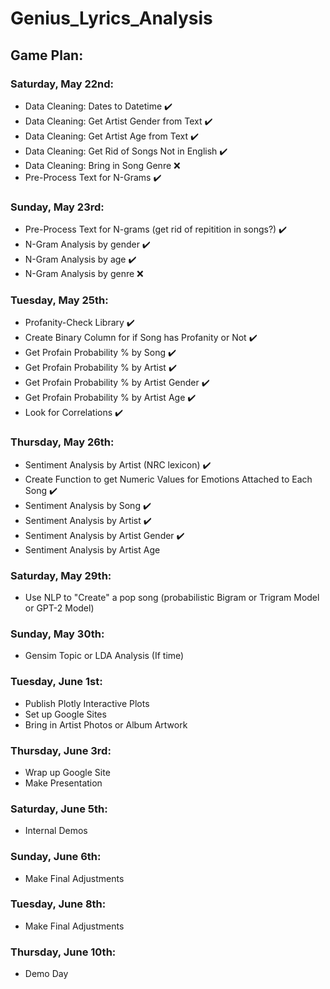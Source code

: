# Genius_Lyrics_Analysis

## Game Plan:
### Saturday, May 22nd:
  - Data Cleaning: Dates to Datetime :heavy_check_mark:
  - Data Cleaning: Get Artist Gender from Text :heavy_check_mark:
  - Data Cleaning: Get Artist Age from Text :heavy_check_mark:
  - Data Cleaning: Get Rid of Songs Not in English :heavy_check_mark:
  - Data Cleaning: Bring in Song Genre ❌
  - Pre-Process Text for N-Grams :heavy_check_mark:
 
### Sunday, May 23rd:
  - Pre-Process Text for N-grams (get rid of repitition in songs?) :heavy_check_mark:
  - N-Gram Analysis by gender :heavy_check_mark: 
  - N-Gram Analysis by age :heavy_check_mark: 
  - N-Gram Analysis by genre ❌
  
### Tuesday, May 25th:
  - Profanity-Check Library :heavy_check_mark:
  - Create Binary Column for if Song has Profanity or Not :heavy_check_mark:
  - Get Profain Probability % by Song :heavy_check_mark:
  - Get Profain Probability % by Artist :heavy_check_mark:
  - Get Profain Probability % by Artist Gender :heavy_check_mark:
  - Get Profain Probability % by Artist Age :heavy_check_mark:
  - Look for Correlations :heavy_check_mark:
  
### Thursday, May 26th:
  - Sentiment Analysis by Artist (NRC lexicon) :heavy_check_mark:
  - Create Function to get Numeric Values for Emotions Attached to Each Song :heavy_check_mark:
  - Sentiment Analysis by Song :heavy_check_mark:
  - Sentiment Analysis by Artist :heavy_check_mark:
  - Sentiment Analysis by Artist Gender :heavy_check_mark:
  - Sentiment Analysis by Artist Age

### Saturday, May 29th:
  - Use NLP to "Create" a pop song (probabilistic Bigram or Trigram Model or GPT-2 Model)
 
### Sunday, May 30th:
  - Gensim Topic or LDA Analysis (If time)
  
### Tuesday, June 1st:
  - Publish Plotly Interactive Plots
  - Set up Google Sites
  - Bring in Artist Photos or Album Artwork
  
### Thursday, June 3rd:
  - Wrap up Google Site 
  - Make Presentation
  
### Saturday, June 5th: 
  - Internal Demos
  
### Sunday, June 6th: 
  - Make Final Adjustments
  
### Tuesday, June 8th: 
  - Make Final Adjustments
  
### Thursday, June 10th: 
  - Demo Day
